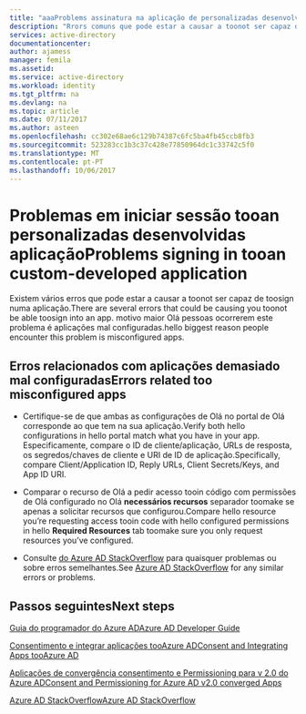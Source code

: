 ```yaml
---
title: "aaaProblems assinatura na aplicação de personalizadas desenvolvidas tooan | Microsoft Docs"
description: "Rrors comuns que pode estar a causar a toonot ser capaz de toosign numa aplicação que tem de ser desenvolvido com o Azure AD"
services: active-directory
documentationcenter: 
author: ajamess
manager: femila
ms.assetid: 
ms.service: active-directory
ms.workload: identity
ms.tgt_pltfrm: na
ms.devlang: na
ms.topic: article
ms.date: 07/11/2017
ms.author: asteen
ms.openlocfilehash: cc302e68ae6c129b74387c6fc5ba4fb45ccb8fb3
ms.sourcegitcommit: 523283cc1b3c37c428e77850964dc1c33742c5f0
ms.translationtype: MT
ms.contentlocale: pt-PT
ms.lasthandoff: 10/06/2017
---
```

# <a name="problems-signing-in-tooan-custom-developed-application"></a><span data-ttu-id="cad47-103">Problemas em iniciar sessão tooan personalizadas desenvolvidas aplicação</span><span class="sxs-lookup"><span data-stu-id="cad47-103">Problems signing in tooan custom-developed application</span></span>

<span data-ttu-id="cad47-104">Existem vários erros que pode estar a causar a toonot ser capaz de toosign numa aplicação.</span><span class="sxs-lookup"><span data-stu-id="cad47-104">There are several errors that could be causing you toonot be able toosign into an app.</span></span> <span data-ttu-id="cad47-105">motivo maior Olá pessoas ocorrerem este problema é aplicações mal configuradas.</span><span class="sxs-lookup"><span data-stu-id="cad47-105">hello biggest reason people encounter this problem is misconfigured apps.</span></span>

## <a name="errors-related-too-misconfigured-apps"></a><span data-ttu-id="cad47-106">Erros relacionados com aplicações demasiado mal configuradas</span><span class="sxs-lookup"><span data-stu-id="cad47-106">Errors related too misconfigured apps</span></span>

* <span data-ttu-id="cad47-107">Certifique-se de que ambas as configurações de Olá no portal de Olá corresponde ao que tem na sua aplicação.</span><span class="sxs-lookup"><span data-stu-id="cad47-107">Verify both hello configurations in hello portal match what you have in your app.</span></span> <span data-ttu-id="cad47-108">Especificamente, compare o ID de cliente/aplicação, URLs de resposta, os segredos/chaves de cliente e URI de ID de aplicação.</span><span class="sxs-lookup"><span data-stu-id="cad47-108">Specifically, compare Client/Application ID, Reply URLs, Client Secrets/Keys, and App ID URI.</span></span>

* <span data-ttu-id="cad47-109">Comparar o recurso de Olá a pedir acesso tooin código com permissões de Olá configurado no Olá **necessários recursos** separador toomake se apenas a solicitar recursos que configurou.</span><span class="sxs-lookup"><span data-stu-id="cad47-109">Compare hello resource you’re requesting access tooin code with hello configured permissions in hello **Required Resources** tab toomake sure you only request resources you’ve configured.</span></span>

* <span data-ttu-id="cad47-110">Consulte [do Azure AD StackOverflow](http://stackoverflow.com/questions/tagged/azure-active-directory) para quaisquer problemas ou sobre erros semelhantes.</span><span class="sxs-lookup"><span data-stu-id="cad47-110">See [Azure AD StackOverflow](http://stackoverflow.com/questions/tagged/azure-active-directory) for any similar errors or problems.</span></span>

## <a name="next-steps"></a><span data-ttu-id="cad47-111">Passos seguintes</span><span class="sxs-lookup"><span data-stu-id="cad47-111">Next steps</span></span>

[<span data-ttu-id="cad47-112">Guia do programador do Azure AD</span><span class="sxs-lookup"><span data-stu-id="cad47-112">Azure AD Developer Guide</span></span>](https://docs.microsoft.com/azure/active-directory/develop/active-directory-developers-guide)<br>

[<span data-ttu-id="cad47-113">Consentimento e integrar aplicações tooAzure AD</span><span class="sxs-lookup"><span data-stu-id="cad47-113">Consent and Integrating Apps tooAzure AD</span></span>](https://docs.microsoft.com/azure/active-directory/develop/active-directory-integrating-applications>)<br>

[<span data-ttu-id="cad47-114">Aplicações de convergência consentimento e Permissioning para v 2.0 do Azure AD</span><span class="sxs-lookup"><span data-stu-id="cad47-114">Consent and Permissioning for Azure AD v2.0 converged Apps</span></span>](https://docs.microsoft.com/azure/active-directory/develop/active-directory-v2-scopes)<br>

[<span data-ttu-id="cad47-115">Azure AD StackOverflow</span><span class="sxs-lookup"><span data-stu-id="cad47-115">Azure AD StackOverflow</span></span>](http://stackoverflow.com/questions/tagged/azure-active-directory>)
